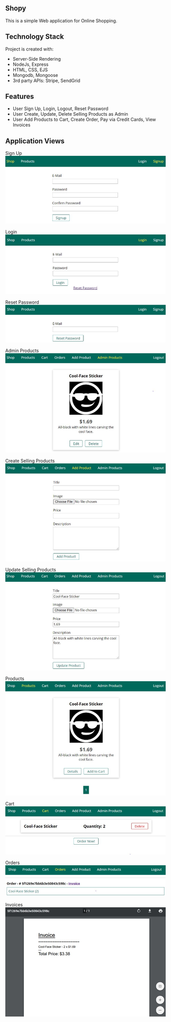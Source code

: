## Shopy

This is a simple Web application for Online Shopping.

## Technology Stack

Project is created with:

- Server-Side Rendering
- NodeJs, Express
- HTML, CSS, EJS
- Mongodb, Mongoose
- 3rd party APIs: Stripe, SendGrid

## Features

- User Sign Up, Login, Logout, Reset Password
- User Create, Update, Delete Selling Products as Admin
- User Add Products to Cart, Create Order, Pay via Credit Cards, View Invoices

## Application Views

Sign Up
![alt text](https://github.com/taweihuangdavid/shopy/blob/master/images_for_readme/signUp.JPG)

Login
![alt text](https://github.com/taweihuangdavid/shopy/blob/master/images_for_readme/login.JPG)

Reset Password
![alt text](https://github.com/taweihuangdavid/shopy/blob/master/images_for_readme/resetPassword.JPG)

Admin Products
![alt text](https://github.com/taweihuangdavid/shopy/blob/master/images_for_readme/adminProduct.JPG)

Create Selling Products
![alt text](https://github.com/taweihuangdavid/shopy/blob/master/images_for_readme/createProduct.JPG)

Update Selling Products
![alt text](https://github.com/taweihuangdavid/shopy/blob/master/images_for_readme/updateProducts.JPG)

Products
![alt text](https://github.com/taweihuangdavid/shopy/blob/master/images_for_readme/products.JPG)

Cart
![alt text](https://github.com/taweihuangdavid/shopy/blob/master/images_for_readme/cart.JPG)

Orders
![alt text](https://github.com/taweihuangdavid/shopy/blob/master/images_for_readme/orders.JPG)

Invoices
![alt text](https://github.com/taweihuangdavid/shopy/blob/master/images_for_readme/invoices.JPG)
